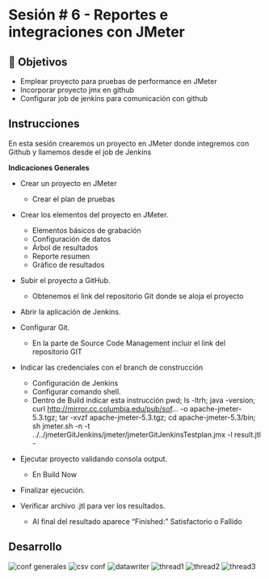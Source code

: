 # Sesión # 6 - Reportes e integraciones con JMeter

## :dart: Objetivos

- Emplear proyecto para pruebas de performance en JMeter
- Incorporar proyecto jmx en github
- Configurar job de jenkins para comunicación con github


## Instrucciones

En esta sesión crearemos un proyecto en JMeter donde integremos con Github y llamemos desde el job de Jenkins


**Indicaciones Generales**

* Crear un proyecto en JMeter
  - Crear el plan de pruebas

* Crear los elementos del proyecto en JMeter.
  - Elementos básicos de grabación
  - Configuración de datos
  - Árbol de resultados
  - Reporte resumen
  - Gráfico de resultados

* Subir el proyecto a GitHub.
  - Obtenemos el link del repositorio Git donde se aloja el proyecto

* Abrir la aplicación de Jenkins.

* Configurar Git.
  - En la parte de Source Code Management incluir el link del repositorio GIT

* Indicar las credenciales con el branch de construcción
  - Configuración de Jenkins
  - Configurar comando shell.
  - Dentro de Build indicar esta instrucción
    pwd; ls -ltrh; java -version; curl http://mirror.cc.columbia.edu/pub/sof... -o apache-jmeter-5.3.tgz; tar -xvzf apache-jmeter-5.3.tgz; cd apache-jmeter-5.3/bin; sh jmeter.sh -n -t ../../jmeterGitJenkins/jmeter/jmeterGitJenkinsTestplan.jmx -l result.jtl -

* Ejecutar proyecto validando consola output.
  - En Build Now

* Finalizar ejecución.

* Verificar archivo .jtl para ver los resultados.
  - Al final del resultado aparece “Finished:” Satisfactorio o Fallido

## Desarrollo

![conf generales](https://user-images.githubusercontent.com/77414220/171694625-3d25fd49-5084-44f3-8e1a-fa2dada2a971.PNG)
![csv conf](https://user-images.githubusercontent.com/77414220/171694630-c7a0a1a8-0b1f-402d-afd1-5819af3c5ff8.PNG)
![datawriter](https://user-images.githubusercontent.com/77414220/171694631-fe65d604-9ef6-40ac-89eb-31b4d0db4ad6.PNG)
![thread1](https://user-images.githubusercontent.com/77414220/171694632-856393d8-5906-4d47-9b15-0c98e73b1701.PNG)
![thread2](https://user-images.githubusercontent.com/77414220/171694634-1d760d91-36a8-4a46-bed8-92e67a4c83f4.PNG)
![thread3](https://user-images.githubusercontent.com/77414220/171694635-e343ec61-6081-4b1a-9aca-1f02c21cebdd.PNG)
